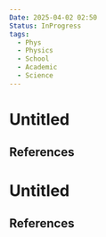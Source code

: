```yaml
---
Date: 2025-04-02 02:50
Status: InProgress
tags:
  - Phys
  - Physics
  - School
  - Academic
  - Science
---
```


# Untitled




## References

# Untitled




## References

